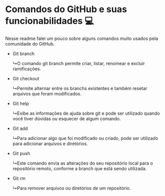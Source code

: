 # Comandos do GitHub e suas funcionabilidades 💻
Nesse readme falei um pouco sobre alguns comandos muito usados pela comunidade do GitHub.

- Git branch
  <p>↳O comando git branch permite criar, listar, renomear e excluir ramificações.</p>
- Git checkout
  <p>↳Permite alternar entre os branchs existentes e também resetar arquivos que foram modificados.</p>
- Git help
  <p>↳Exibe as informações de ajuda sobre git e pode ser utilizado quando você tiver dúvidas ou esquecer de algum comando.</p>
- Git add
  <p>↳Para adicionar algo que foi modificado ou criado, pode ser utilizado para adicionar arquivos e diretórios.</p>
- Git push
  <p>↳Este comando envia as alterações do seu repositório local para o repositório remoto, conforme a branch que está sendo utilizada.</p>
- Git rm
  <p>↳Para remover arquivos ou diretórios de um repositório.</p>
